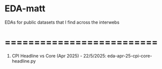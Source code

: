 # EDA-matt
EDAs for public datasets that I find across the interwebs

# ========================== #
1. CPI Headline vs Core (Apr 2025) - 22/5/2025: eda-apr-25-cpi-core-headline.py
